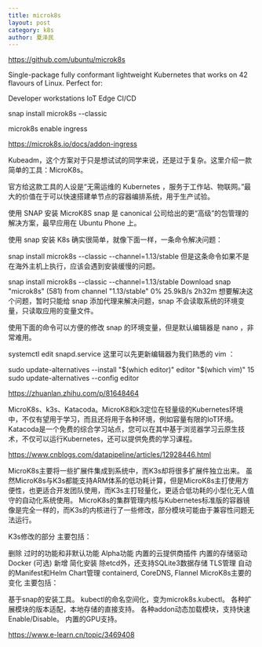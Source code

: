 ```yaml
---
title: microk8s
layout: post
category: k8s
author: 夏泽民
---
```

https://github.com/ubuntu/microk8s

Single-package fully conformant lightweight Kubernetes that works on 42 flavours of Linux. Perfect for:

Developer workstations
IoT
Edge
CI/CD

snap install microk8s --classic
<!-- more -->
microk8s enable ingress

https://microk8s.io/docs/addon-ingress

Kubeadm，这个方案对于只是想试试的同学来说，还是过于复杂。这里介绍一款简单的工具：MicroK8s。

官方给这款工具的人设是“无需运维的 Kubernetes ，服务于工作站、物联网。”最大的价值在于可以快速搭建单节点的容器编排系统，用于生产试验。

使用 SNAP 安装 MicroK8S
snap 是 canonical 公司给出的更“高级”的包管理的解决方案，最早应用在 Ubuntu Phone 上。

使用 snap 安装 K8s 确实很简单，就像下面一样，一条命令解决问题：

snap install microk8s --classic --channel=1.13/stable
但是这条命令如果不是在海外主机上执行，应该会遇到安装缓慢的问题。

snap install microk8s --classic --channel=1.13/stable
Download snap "microk8s" (581) from channel "1.13/stable"                                                                                            0% 25.9kB/s 2h32m
想要解决这个问题，暂时只能给 snap 添加代理来解决问题，snap 不会读取系统的环境变量，只读取应用的变量文件。

使用下面的命令可以方便的修改 snap 的环境变量，但是默认编辑器是 nano ，非常难用。

systemctl edit snapd.service
这里可以先更新编辑器为我们熟悉的 vim ：

sudo update-alternatives --install "$(which editor)" editor "$(which vim)" 15
sudo update-alternatives --config editor

https://zhuanlan.zhihu.com/p/81648464

MicroK8s、k3s、Katacoda。MicroK8和k3定位在轻量级的Kubernetes环境中，不仅有望用于学习，而且还将用于各种环境，例如容量有限的IoT环境。Katacoda是一个免费的综合学习站点，您可以在其中基于浏览器学习云原生技术，不仅可以运行Kubernetes，还可以提供免费的学习课程。

https://www.cnblogs.com/datapipeline/articles/12928446.html

MicroK8s主要将一些扩展件集成到系统中，而K3s却将很多扩展件独立出来。
虽然MicroK8s与K3s都能支持ARM体系的低功耗计算，但是MicroK8s主打使用方便性，也更适合开发团队使用，而K3s主打轻量化，更适合低功耗的小型化无人值守的自动化系统使用。
MicroK8s的集群管理内核与Kubernetes标准版的容器镜像是完全一样的，而K3s的内核进行了一些修改，部分模块可能由于兼容性问题无法运行。


K3s修改的部分
主要包括：

删除
过时的功能和非默认功能
Alpha功能
内置的云提供商插件
内置的存储驱动
Docker (可选)
新增
简化安装
除etcd外，还支持SQLite3数据存储
TLS管理
自动的Manifest和Helm Chart管理
containerd, CoreDNS, Flannel
MicroK8s主要的变化
主要包括：

基于snap的安装工具。
kubectl的命名空间化，变为microk8s.kubectl。
各种扩展模块的版本适配，本地存储的直接支持。
各种addon动态加载模块，支持快速Enable/Disable。
内置的GPU支持。

https://www.e-learn.cn/topic/3469408
